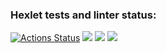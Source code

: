 ### Hexlet tests and linter status:
[![Actions Status](https://github.com/Hikiraya/frontend-project-44/workflows/hexlet-check/badge.svg)](https://github.com/Hikiraya/frontend-project-44/actions)
<a href="https://codeclimate.com/github/Hikiraya/frontend-project-44/maintainability"><img src="https://api.codeclimate.com/v1/badges/340517aed066460b80f2/maintainability" /></a>
<a href="https://asciinema.org/a/NbtDzP4QLBfW60q9Bg4BkZScU" target="_blank"><img src="https://asciinema.org/a/NbtDzP4QLBfW60q9Bg4BkZScU.svg" /></a>
<a href="https://asciinema.org/a/4GzlGgbKwWrxzRmHVVJP8Zpt6" target="_blank"><img src="https://asciinema.org/a/4GzlGgbKwWrxzRmHVVJP8Zpt6.svg" /></a>
